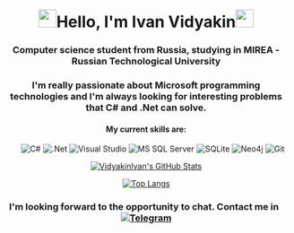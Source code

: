 <h1 align="center"><img src="https://github.com/blackcater/blackcater/raw/main/images/Hi.gif" height="32"/>Hello, I'm  Ivan Vidyakin<img src="https://github.com/blackcater/blackcater/raw/main/images/Hi.gif" height="32"/></h1>
<h3 align="center">Computer science student from Russia, studying in MIREA - Russian Technological University</h3>
<h3 align="center">I'm really passionate about Microsoft programming technologies and I'm always looking for interesting problems that C# and .Net can solve.</h3>
<h4 align="center">My current skills are:</h4>
<ul align="center">
  <img src="https://img.shields.io/badge/c%23-%23239120.svg?style=for-the-badge&logo=csharp&logoColor=white" alt="C#"/>
  <img src="https://img.shields.io/badge/.NET-5C2D91?style=for-the-badge&logo=.net&logoColor=white" alt=".Net"/>
  <img src="https://img.shields.io/badge/Visual%20Studio-5C2D91.svg?style=for-the-badge&logo=visual-studio&logoColor=white" alt="Visual Studio"/>
  <img src="https://img.shields.io/badge/Microsoft%20SQL%20Server-CC2927?style=for-the-badge&logo=microsoft%20sql%20server&logoColor=white" alt="MS SQL Server"/>
  <img src="https://img.shields.io/badge/sqlite-%2307405e.svg?style=for-the-badge&logo=sqlite&logoColor=white" alt="SQLite"/>
  <img src="https://img.shields.io/badge/Neo4j-008CC1?style=for-the-badge&logo=neo4j&logoColor=white" alt="Neo4j"/>
  <img src="https://img.shields.io/badge/git-%23F05033.svg?style=for-the-badge&logo=git&logoColor=white" alt="Git"/>
</ul>

<div align="center">

  [![VidyakinIvan's GitHub Stats](https://github-readme-stats.vercel.app/api?username=VidyakinIvan&count_private=true&show_icons=true&theme=gruvbox)]([https://github.com/teuchezh](https://github.com/VidyakinIvan))

</div>
<div align="center">
  
  [![Top Langs](https://github-readme-stats.vercel.app/api/top-langs/?username=VidyakinIvan&theme=gruvbox)](https://github.com/anuraghazra/github-readme-stats)
  
</div>

<h3 align="center">
  I'm looking forward to the opportunity to chat. Contact me in &nbsp
  <a href="https://t.me/Ivan_Vidyakin" target="_blank">
    <img src="https://img.shields.io/badge/Telegram-2CA5E0?style=for-the-badge&logo=telegram&logoColor=white" alt="Telegram"/>
  </a>
</h3>
